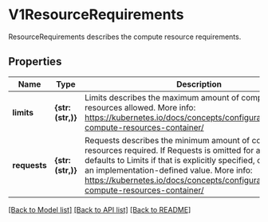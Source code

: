 # V1ResourceRequirements

ResourceRequirements describes the compute resource requirements.

## Properties
Name | Type | Description | Notes
------------ | ------------- | ------------- | -------------
**limits** | **{str: (str,)}** | Limits describes the maximum amount of compute resources allowed. More info: https://kubernetes.io/docs/concepts/configuration/manage-compute-resources-container/ | [optional] 
**requests** | **{str: (str,)}** | Requests describes the minimum amount of compute resources required. If Requests is omitted for a container, it defaults to Limits if that is explicitly specified, otherwise to an implementation-defined value. More info: https://kubernetes.io/docs/concepts/configuration/manage-compute-resources-container/ | [optional] 

[[Back to Model list]](../README.md#documentation-for-models) [[Back to API list]](../README.md#documentation-for-api-endpoints) [[Back to README]](../README.md)


